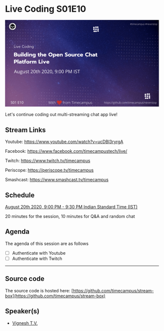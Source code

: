 # Live Coding S01E10

[![alt text](LC-S01E10.png "Watch/Subscribe to the video")](https://www.youtube.com/watch?v=ucDBl3ryrgA)

Let's continue coding out multi-streaming chat app live!

## Stream Links

Youtube: https://www.youtube.com/watch?v=ucDBl3ryrgA

Facebook: https://www.facebook.com/timecampustech/live/

Twitch: https://www.twitch.tv/timecampus

Periscope: https://periscope.tv/timecampus

Smashcast: https://www.smashcast.tv/timecampus

## Schedule

[August 20th 2020, 9:00 PM - 9:30 PM Indian Standard Time (IST)](https://calendar.google.com/event?action=TEMPLATE&tmeid=MHRkdGY1ZmRha3VybXNoaG10ZDJkY28xbGNfMjAyMDA4MjBUMTUzMDAwWiB0aW1lY2FtcHVzLmNvbV8zaHE0cHRrczBsZTJybmQwajAxbzYwMTRhZ0Bn&tmsrc=timecampus.com_3hq4ptks0le2rnd0j01o6014ag%40group.calendar.google.com)

20 minutes for the session, 10 minutes for Q&A and random chat

## Agenda

The agenda of this session are as follows

- [ ] Authenticate with Youtube
- [ ] Authenticate with Twitch

---

## Source code

The source code is hosted here: [https://github.com/timecampus/stream-box](https://github.com/timecampus/stream-box)

## Speaker(s)

- [Vignesh T.V.](http://tvvignesh.com/)
